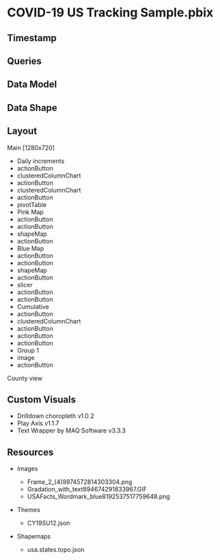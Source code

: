 # COVID-19 US Tracking Sample.pbix

## Timestamp

## Queries

## Data Model

## Data Shape

## Layout
Main [1280x720]
- Daily increments
- actionButton
- clusteredColumnChart 
- actionButton
- clusteredColumnChart
- actionButton
- pivotTable
- Pink Map
- actionButton
- actionButton
- shapeMap
- actionButton
- Blue Map
- actionButton
- actionButton
- shapeMap
- actionButton
- slicer
- actionButton
- actionButton
- Cumulative
- actionButton
- clusteredColumnChart
- actionButton
- actionButton
- actionButton
- Group 1
- image
- actionButton

County view

## Custom Visuals
* Drilldown choropleth v1.0.2
* Play Axis v1.1.7
* Text Wrapper by MAQ Software v3.3.3

## Resources 

- Images
  * Frame_2_(4)9974572814303304.png
  * Gradation_with_text894674291833967.GIF
  * USAFacts_Wordmark_blue8192537517759648.png

- Themes
  * CY19SU12.json

- Shapemaps
  * usa.states.topo.json
